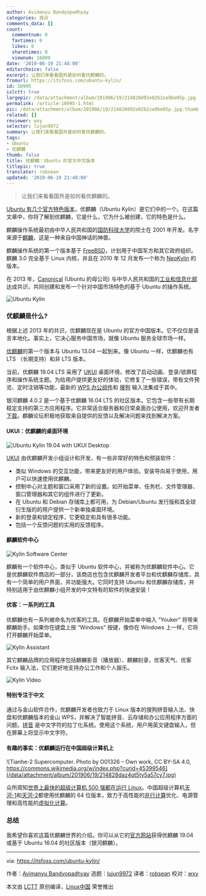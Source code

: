 ```yaml
---
author: Avimanyu Bandyopadhyay
categories: 观点
comments_data: []
count:
  commentnum: 0
  favtimes: 0
  likes: 0
  sharetimes: 0
  viewnum: 16800
date: '2019-06-19 21:48:00'
editorchoice: false
excerpt: 让我们来看看国外是如何看优麒麟的。
fromurl: https://itsfoss.com/ubuntu-kylin/
id: 10995
islctt: true
largepic: /data/attachment/album/201906/19/214820d92e82b2ze8be05p.jpg
permalink: /article-10995-1.html
pic: /data/attachment/album/201906/19/214820d92e82b2ze8be05p.jpg.thumb.jpg
related: []
reviewer: wxy
selector: lujun9972
summary: 让我们来看看国外是如何看优麒麟的。
tags:
- Ubuntu
- 优麒麟
thumb: false
title: 优麒麟：Ubuntu 的官方中文版本
titlepic: true
translator: robsean
updated: '2019-06-19 21:48:00'
---
```



> 
> 让我们来看看国外是如何看优麒麟的。
> 
> 
> 


[Ubuntu 有几个官方特色版本](https://itsfoss.com/which-ubuntu-install/)，优麒麟（Ubuntu Kylin）是它们中的一个。在这篇文章中，你将了解到优麒麟，它是什么，它为什么被创建，它的特色是什么。


麒麟操作系统最初由中华人民共和国的[国防科技大学](https://english.nudt.edu.cn)的院士在 2001 年开发。名字来源于[麒麟](https://www.thoughtco.com/what-is-a-qilin-195005)，这是一种来自中国神话的神兽。


麒麟操作系统的第一个版本基于 [FreeBSD](https://itsfoss.com/freebsd-12-release/)，计划用于中国军方和其它政府组织。麒麟 3.0 完全基于 Linux 内核，并且在 2010 年 12 月发布一个称为 [NeoKylin](https://thehackernews.com/2015/09/neokylin-china-linux-os.html) 的版本。


在 2013 年，[Canonical](https://www.canonical.com/) (Ubuntu 的母公司) 与中华人民共和国的[工业和信息化部](http://english.gov.cn/state_council/2014/08/23/content_281474983035940.htm) 达成共识，共同创建和发布一个针对中国市场特色的基于 Ubuntu 的操作系统。


![Ubuntu Kylin](/data/attachment/album/201906/19/214820d92e82b2ze8be05p.jpg)


### 优麒麟是什么?


根据上述 2013 年的共识，优麒麟现在是 Ubuntu 的官方中国版本。它不仅仅是语言本地化。事实上，它决心服务中国市场，就像 Ubuntu 服务全球市场一样。


[优麒麟](http://www.ubuntukylin.com/)的第一个版本与 Ubuntu 13.04 一起到来。像 Ubuntu 一样，优麒麟也有 LTS （长期支持）和非 LTS 版本。


当前，优麒麟 19.04 LTS 采用了 [UKUI](http://ukui.org) 桌面环境，修改了启动动画、登录/锁屏程序和操作系统主题。为给用户提供更友好的体验，它修复了一些错误，带有文件预览、定时注销等功能，最新的 [WPS 办公组件](https://www.wps.com/)和 [搜狗](https://en.wikipedia.org/wiki/Sogou_Pinyin) 输入法集成于其中。






银河麒麟 4.0.2 是一个基于优麒麟 16.04 LTS 的社区版本。它包含一些带有长期稳定支持的第三方应用程序。它非常适合服务器和日常桌面办公使用，欢迎开发者[下载](http://www.ubuntukylin.com/downloads/show.php?lang=en&id=122)。麒麟论坛积极地获取来自提供的反馈以及解决问题来找到解决方案。


#### UKUI：优麒麟的桌面环境


![Ubuntu Kylin 19.04 with UKUI Desktop](/data/attachment/album/201906/19/214822rcr21ur0wrhur8qr.jpg)


[UKUI](http://www.ukui.org/) 由优麒麟开发小组设计和开发，有一些非常好的特色和预装软件：


* 类似 Windows 的交互功能，带来更友好的用户体验。安装导向易于使用，用户可以快速使用优麒麟。
* 控制中心对主题和窗口采用了新的设置。如开始菜单、任务栏、文件管理器、窗口管理器和其它的组件进行了更新。
* 在 Ubuntu 和 Debian 存储库上都可用，为 Debian/Ubuntu 发行版和其全球衍生版的的用户提供一个新单独桌面环境。
* 新的登录和锁定程序，它更稳定和具有很多功能。
* 包括一个反馈问题的实用的反馈程序。


#### 麒麟软件中心


![Kylin Software Center](/data/attachment/album/201906/19/214825ktgc33z2st403i7f.jpg)


麒麟有一个软件中心，类似于 Ubuntu 软件中心，并被称为优麒麟软件中心。它是优麒麟软件商店的一部分，该商店也包含优麒麟开发者平台和优麒麟存储库，具有一个简单的用户界面，并功能强大。它同时支持 Ubuntu 和优麒麟存储库，并特别适用于由优麒麟小组开发的中文特有的软件的快速安装！


#### 优客：一系列的工具


优麒麟也有一系列被命名为优客的工具。在麒麟开始菜单中输入 “Youker” 将带来麒麟助手。如果你在键盘上按 “Windows” 按键，像你在 Windows 上一样，它将打开麒麟开始菜单。


![Kylin Assistant](/data/attachment/album/201906/19/214826t4rf0ffo10l0fgo0.jpg)


其它麒麟品牌的应用程序包括麒麟影音（播放器）、麒麟刻录，优客天气、优客 Fcitx 输入法，它们更好地支持办公工作和个人娱乐。


![Kylin Video](/data/attachment/album/201906/19/214827dxs49swxuextqzwg.jpg)


#### 特别专注于中文


通过与金山软件合作，优麒麟开发者也致力于 Linux 版本的搜狗拼音输入法、快盘和优麒麟版本的金山 WPS，并解决了智能拼音、云存储和办公应用程序方面的问题。[拼音](https://en.wikipedia.org/wiki/Pinyin) 是中文字符的拉丁化系统。使用这个系统，用户用英文键盘输入，但在屏幕上将显示中文字符。


#### 有趣的事实：优麒麟运行在中国超级计算机上


![Tianhe-2 Supercomputer. Photo by O01326 – Own work, CC BY-SA 4.0, https://commons.wikimedia.org/w/index.php?curid=45399546](/data/attachment/album/201906/19/214828daz4qt5ty5a57cy7.jpg)


众所周知[世界上最快的超级计算机 500 强都在运行 Linux](https://itsfoss.com/linux-runs-top-supercomputers/)。中国超级计算机[天河-1](https://en.wikipedia.org/wiki/Tianhe-1)和[天河-2](https://en.wikipedia.org/wiki/Tianhe-2)都使用优麒麟的 64 位版本，致力于高性能的[并行计算](https://en.wikipedia.org/wiki/Parallel_computing)优化、电源管理和高性能的[虚拟化计算](https://computer.howstuffworks.com/how-virtual-computing-works.htm)。


### 总结


我希望你喜欢这篇优麒麟世界的介绍。你可以从它的[官方网站](http://www.ubuntukylin.com)获得优麒麟 19.04 或基于 Ubuntu 16.04 的社区版本（银河麒麟）。




---


via: <https://itsfoss.com/ubuntu-kylin/>


作者：[Avimanyu Bandyopadhyay](https://itsfoss.com/author/avimanyu/) 选题：[lujun9972](https://github.com/lujun9972) 译者：[robsean](https://github.com/robsean) 校对：[wxy](https://github.com/wxy)


本文由 [LCTT](https://github.com/LCTT/TranslateProject) 原创编译，[Linux中国](https://linux.cn/) 荣誉推出